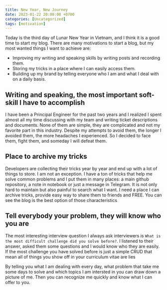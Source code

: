 ```yaml
---
title: New Year, New Journey
date: 2023-01-22 20:00:00 +0700
categories: [Uncategorized]
tags: [motivation]
---
```


Today is the third day of Lunar New Year in Vietnam, and I think it is a good time to start my blog. There are many motivations to start a blog, but my most wanted things I want to achieve are:

- Improving my writing and speaking skills by writing posts and recording them.
- Storing my tricks in a place where I can easily access them.
- Building up my brand by telling everyone who I am and what I deal with on a daily basis.

## Writing and speaking, the most important soft-skill I have to accomplish

I have been a Principal Engineer for the past two years and I realized I spent almost all my time discussing with my team and writing ticket descriptions and documents. None of them are simple, they are complicated and not my favorite part in this industry. Despite my attempts to avoid them, the longer I avoided them, the more headaches I experienced. So I decided to face them, fight them, and someday I will defeat them.

## Place to archive my tricks

Developers are collecting their tricks year by year and end up with a lot of things to store. I am not an exception. I have a ton of tricks that help me solve common problems and I put them in many places: a main github repository, a note in notebook or just a message in Telegram. It is not only hard to maintain but also painful to search what I want. I need a place I can archive tricks, provide easy way to share them to friends and FREE. You can see the blog is the best option of those characteristics

## Tell everybody your problem, they will know who you are

The most interesting interview question I always ask interviewers is `What is the most difficult challenge did you solve before?`. I listened to their answer, asked them some questions and I would know who they are easily. If the most challenge you have solved before is just a simple CRUD that mean all of things you show off in your curriculum vitae are lies

By telling you what I am dealing with every day, what problem that take me some days to solve and which topics I am intersted in you can draw down a picture of me. Then you can recognize me quickly and know what I can offer to you.